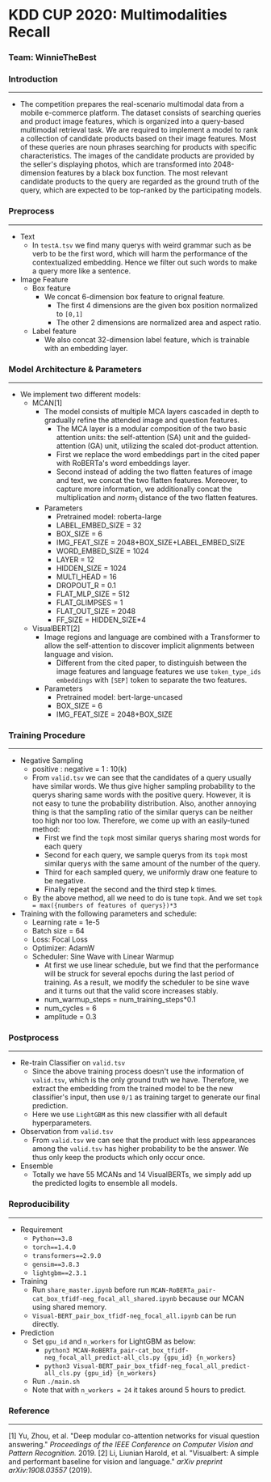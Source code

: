 # KDD CUP 2020: Multimodalities Recall
### Team: WinnieTheBest

### Introduction
***
+ The competition prepares the real-scenario multimodal data from a mobile e-commerce platform. The dataset consists of searching queries and product image features, which is organized into a query-based multimodal retrieval task. We are required to implement a model to rank a collection of candidate products based on their image features. Most of these queries are noun phrases searching for products with specific characteristics. The images of the candidate products are provided by the seller's displaying photos, which are transformed into 2048-dimension features by a black box function. The most relevant candidate products to the query are regarded as the ground truth of the query, which are expected to be top-ranked by the participating models.

### Preprocess
***
+ Text
    + In `testA.tsv` we find many querys with weird grammar such as be verb to be the first word, which will harm the performance of the contextualized embedding. Hence we filter out such words to make a query more like a sentence.
+ Image Feature
    + Box feature
        + We concat 6-dimension box feature to orignal feature.
            + The first 4 dimensions are the given box position normalized to `[0,1]`
            + The other 2 dimensions are normalized area and aspect ratio.
    + Label feature
        + We also concat 32-dimension label feature, which is trainable with an embedding layer.

### Model Architecture & Parameters
***
+ We implement two different models:
    + MCAN[1]
        + The model consists of multiple MCA layers cascaded in depth to gradually refine the attended image and question features.
            + The MCA layer is a modular composition of the two basic attention units: the self-attention (SA) unit and the guided-attention (GA) unit, utilizing the scaled dot-product attention.
            + First we replace the word embeddings part in the cited paper with RoBERTa's word embeddings layer.
            + Second instead of adding the two flatten features of image and text, we concat the two flatten features. Moreover, to capture more information, we additionally concat the multiplication and $norm_1$ distance of the two flatten features.
        + Parameters
            + Pretrained model: roberta-large
            + LABEL_EMBED_SIZE = 32
            + BOX_SIZE = 6
            + IMG_FEAT_SIZE = 2048+BOX_SIZE+LABEL_EMBED_SIZE
            + WORD_EMBED_SIZE = 1024
            + LAYER = 12
            + HIDDEN_SIZE = 1024
            + MULTI_HEAD = 16
            + DROPOUT_R = 0.1
            + FLAT_MLP_SIZE = 512
            + FLAT_GLIMPSES = 1
            + FLAT_OUT_SIZE = 2048
            + FF_SIZE = HIDDEN_SIZE*4
    + VisualBERT[2]
        + Image regions and language are combined with a Transformer to allow the self-attention to discover implicit alignments between language and vision.
            + Different from the cited paper, to distinguish between the image features and language features we use `token_type_ids embeddings` with `[SEP]` token to separate the two features.
        + Parameters
            + Pretrained model: bert-large-uncased
            + BOX_SIZE = 6
            + IMG_FEAT_SIZE = 2048+BOX_SIZE

### Training Procedure
***
+ Negative Sampling
    + positive : negative = 1 : 10(k)
    + From `valid.tsv` we can see that the candidates of a query usually have similar words. We thus give higher sampling probability to the querys sharing same words with the positive query. However, it is not easy to tune the probability distribution. Also, another annoying thing is that the sampling ratio of the similar querys can be neither too high nor too low. Therefore, we come up with an easily-tuned method:
        + First we find the `topk` most similar querys sharing most words for each query
        + Second for each query, we sample querys from its `topk` most similar querys with the same amount of the number of the query.
        + Third for each sampled query, we uniformly draw one feature to be negative.
        + Finally repeat the second and the third step k times.
    + By the above method, all we need to do is tune `topk`. And we set `topk = max({numbers of features of querys})*3`
+ Training with the following parameters and schedule:
    + Learning rate = 1e-5
    + Batch size = 64
    + Loss: Focal Loss
    + Optimizer: AdamW
    + Scheduler: Sine Wave with Linear Warmup
        + At first we use linear schedule, but we find that the performance will be struck for several epochs during the last period of training. As a result, we modify the scheduler to be sine wave and it turns out that the valid score increases stably.
        + num_warmup_steps = num_training_steps*0.1
        + num_cycles = 6
        + amplitude = 0.3

### Postprocess
***
+ Re-train Classifier on `valid.tsv`
    + Since the above training process doesn't use the information of `valid.tsv`, which is the only ground truth we have. Therefore, we extract the embedding from the trained model to be the new classifier's input, then use `0/1` as training target to generate our final prediction.
    + Here we use `LightGBM` as this new classifier with all default hyperparameters.
+ Observation from `valid.tsv`
    + From `valid.tsv` we can see that the product with less appearances among the `valid.tsv` has higher probability to be the answer. We thus only keep the products which only occur once.
+ Ensemble
    + Totally we have 55 MCANs and 14 VisualBERTs, we simply add up the predicted logits to ensemble all models.

### Reproducibility
***
+ Requirement
    + `Python==3.8`
    + `torch==1.4.0`
    + `transformers==2.9.0`
    + `gensim==3.8.3`
    + `lightgbm==2.3.1`
+ Training
    + Run `share_master.ipynb` before run `MCAN-RoBERTa_pair-cat_box_tfidf-neg_focal_all_shared.ipynb` because our MCAN using shared memory.
    + `Visual-BERT_pair_box_tfidf-neg_focal_all.ipynb` can be run directly.
+ Prediction
    + Set `gpu_id` and `n_workers` for LightGBM as below:
        + `python3 MCAN-RoBERTa_pair-cat_box_tfidf-neg_focal_all_predict-all_cls.py {gpu_id} {n_workers}`
        + `python3 Visual-BERT_pair_box_tfidf-neg_focal_all_predict-all_cls.py {gpu_id} {n_workers}`
    + Run `./main.sh`
    + Note that with `n_workers = 24` it takes around 5 hours to predict.

### Reference
***
[1] Yu, Zhou, et al. "Deep modular co-attention networks for visual question answering." *Proceedings of the IEEE Conference on Computer Vision and Pattern Recognition.* 2019.
[2] Li, Liunian Harold, et al. "Visualbert: A simple and performant baseline for vision and language." *arXiv preprint arXiv:1908.03557* (2019).